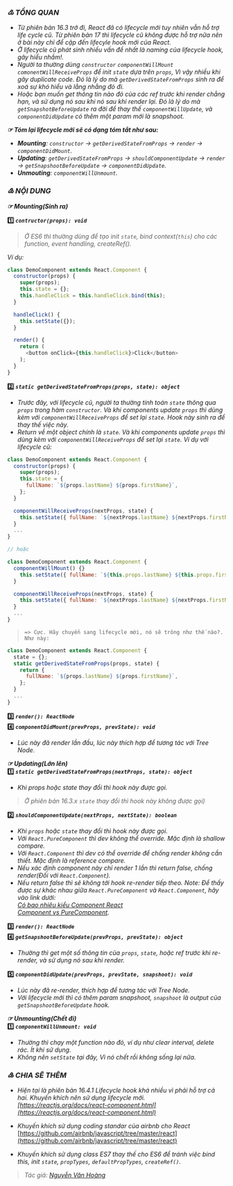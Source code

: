 ### _♳ TỔNG QUAN_
- _Từ phiên bản 16.3 trở đi, React đã có lifecycle mới tuy nhiên vẫn hỗ trợ life cycle cũ. Từ phiên bản 17 thì lifecycle cũ không được hỗ trợ nữa nên ở bài này chỉ để cập đến lifecyle hook mới của React._
- _Ở lifecycle cũ phát sinh nhiều vấn đề nhất là naming của lifecycle hook, gây hiểu nhầm!._
- _Người ta thường dùng `constructor` `componentWillMount` `comonentWillReceiveProps` để init `state` dựa trên `props`, Vì vậy nhiều khi gây duplicate code. Đó là lý do mà `getDerivedStateFromProps` sinh ra để xoá sự khó hiểu và lằng nhằng đó đi._
- _Hoặc bạn muốn get thông tin nào đó của các ref trước khi render chẳng hạn, và sử dụng nó sau khi nó sau khi render lại. Đó là lý do mà `getSnapshotBeforeUpdate` ra đời để thay thế `componentWillUpdate`, và `componentDidUpdate` có thêm một param mới là snapshoot._

**_☞ Tóm lại lifecycle mới sẽ có dạng tóm tắt như sau:_**
- _**Mounting**: `constructor` → `getDerivedStateFromProps` → `render` → `componentDidMount`._
- _**Updating**: `getDerivedStateFromProps` → `shouldComponentUpdate` → `render` → `getSnapshootBeforeUpdate` → `componentDidUpdate`._
- _**Unmouting**: `componentWillUnmount`._
### _♴ NỘI DUNG_
**_☞ Mounting(Sinh ra)_**

**:one: _`contructor(props): void`_**
> _Ở ES6 thì thường dùng để tạo init `state`, bind context(`this`) cho các function, event handling, createRef()._  
  
_Ví dụ:_
```javascript
class DemoComponent extends React.Component {
  constructor(props) {
    super(props);
    this.state = {};
    this.handleClick = this.handleClick.bind(this);
  }

  handleClick() {
    this.setState({});
  }

  render() {
    return (
      <button onClick={this.handleClick}>Click</button>
    );
  }
}
``` 
**:two: _`static getDerivedStateFromProps(props, state): object`_**
- _Trước đây, với lifecycle cũ, người ta thường tính toán `state` thông qua `props` trong hàm `constructor`. Và khi components update `props` thì dùng kèm với `componentWillReceiveProps` để set lại `state`. Hook này sinh ra để thay thế việc này._
- _Return về một object chính là `state`. Và khi components update `props` thì dùng kèm với `componentWillReceiveProps` để set lại `state`. Ví dụ với lifecycle cũ:_
```javascript
class DemoComponent extends React.Component {
  constructor(props) {
    super(props);
    this.state = {
      fullName: `${props.lastName} ${props.firstName}`,
    };
  }

  componentWillReceiveProps(nextProps, state) {
    this.setState({ fullName: `${nextProps.lastName} ${nextProps.firstName}` });
  }
  ...
}

// hoặc 

class DemoComponent extends React.Component {
  componentWillMount() {}
    this.setState({ fullName: `${this.props.lastName} ${this.props.firstName}` });
  }

  componentWillReceiveProps(nextProps, state) {
    this.setState({ fullName: `${nextProps.lastName} ${nextProps.firstName}` });
  }
  ...
}
```   
> `=> Cực. Hãy chuyển sang lifecycle mới, nó sẽ trông như thế nào?. Như này:`
```javascript
class DemoComponent extends React.Component {
  state = {};
  static getDerivedStateFromProps(props, state) {
    return {
      fullName: `${props.lastName} ${props.firstName}`,
    };
  }
  ...
}
```
**:three: _`render(): ReactNode`_**  
**:four: _`componentDidMount(prevProps, prevState): void`_**
- _Lúc này đã render lần đầu, lúc này thích hợp để tương tác với Tree Node._  
  
**_☞ Updating(Lớn lên)_**  
**:one: _`static getDerivedStateFromProps(nextProps, state): object`_**
- _Khi props hoặc state thay đổi thì hook này được gọi._  
> _Ở phiên bản 16.3.x `state` thay đổi thì hook này không được gọi)_
  
**:two: _`shouldComponentUpdate(nextProps, nextState): boolean`_**
- _Khi `props` hoặc `state` thay đổi thì hook này được gọi._
- _Với `React.PureComponent` thì dev không thể override. Mặc định là shallow compare._
- _Với `React.Component` thì dev có thể override để chống render không cần thiết. Mặc định là reference compare._
- _Nếu xác định component này chỉ render 1 lần thì return false, chống render(Đối với `React.Component`)._
- _Nếu return false thì sẽ không tới hook re-render tiếp theo. Note: Để thấy được sự khác nhau giữa `React.PureComponent` và `React.Component`, hãy vào link dưới:  
[Có bao nhiêu kiểu Component React](https://github.com/nguyenvanhoang26041994/dev-experiences/blob/master/React/how_many_component_types.md)  
[Component vs PureComponent](https://github.com/nguyenvanhoang26041994/dev-experiences/blob/master/React/component_vs_purecomponent.md)._  
  
**:three: _`render(): ReactNode`_**  
**:four: _`getSnapshootBeforeUpdate(prevProps, prevState): object`_**
- _Thường thì get một số thông tin của `props`, `state`, hoặc ref trước khi re-render, và sử dụng nó sau khi render._

**:five: _`componentDidUpdate(prevProps, prevState, snapshoot): void`_**
- _Lúc này đã re-render, thích hợp để tương tác với Tree Node._
- _Với lifecycle mới thì có thêm param snapshoot, `snapshoot` là output của `getSnapshootBeforeUpdate` hook._  
  
**_☞ Unmounting(Chết đi)_**  
**:one: _`componentWillUnmount: void`_**
- _Thường thì chạy một function nào đó, ví dụ như clear interval, delete rác. Ít khi sử dụng._
- _Không nên `setState` tại đây, Vì nó chết rồi không sống lại nữa._  
  
### _♵ CHIA SẼ THÊM_
- _Hiện tại là phiên bản 16.4.1 Lifecycle hook khá nhiều vì phải hỗ trợ cả hai. Khuyến khích nên sử dụng lifecycle mới.  
[https://reactjs.org/docs/react-component.html](https://reactjs.org/docs/react-component.html)_
 
- _Khuyến khích sử dụng coding standar của airbnb cho React_  
[https://github.com/airbnb/javascript/tree/master/react](https://github.com/airbnb/javascript/tree/master/react)
 
- _Khuyến khích sử dụng class ES7 thay thế cho ES6 để tránh việc bind this, init `state`, `propTypes`, `defaultPropTypes`,
   `createRef()`._  
  
> _Tác giả: [Nguyễn Văn Hoàng](https://www.facebook.com/nvh26041994)_
